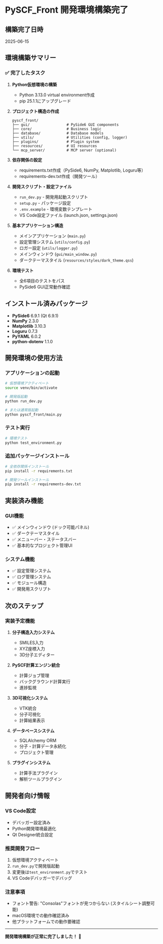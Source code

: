 # PySCF_Front 開発環境構築完了

## 構築完了日時
2025-06-15

## 環境構築サマリー

### ✅ 完了したタスク

1. **Python仮想環境の構築**
   - Python 3.13.0 virtual environment作成
   - pip 25.1.1にアップグレード

2. **プロジェクト構造の作成**
   ```
   pyscf_front/
   ├── gui/                 # PySide6 GUI components
   ├── core/                # Business logic
   ├── database/            # Database models
   ├── utils/               # Utilities (config, logger)
   ├── plugins/             # Plugin system
   ├── resources/           # UI resources
   └── mcp_server/          # MCP server (optional)
   ```

3. **依存関係の設定**
   - requirements.txt作成（PySide6, NumPy, Matplotlib, Loguru等）
   - requirements-dev.txt作成（開発ツール）

4. **開発スクリプト・設定ファイル**
   - `run_dev.py` - 開発用起動スクリプト
   - `setup.py` - パッケージ設定
   - `.env.example` - 環境変数テンプレート
   - VS Code設定ファイル (launch.json, settings.json)

5. **基本アプリケーション構造**
   - メインアプリケーション (`main.py`)
   - 設定管理システム (`utils/config.py`)
   - ロガー設定 (`utils/logger.py`)
   - メインウィンドウ (`gui/main_window.py`)
   - ダークテーマスタイル (`resources/styles/dark_theme.qss`)

6. **環境テスト**
   - 全6項目のテストをパス
   - PySide6 GUI正常動作確認

## インストール済みパッケージ

- **PySide6** 6.9.1 (Qt 6.9.1)
- **NumPy** 2.3.0
- **Matplotlib** 3.10.3
- **Loguru** 0.7.3
- **PyYAML** 6.0.2
- **python-dotenv** 1.1.0

## 開発環境の使用方法

### アプリケーションの起動
```bash
# 仮想環境アクティベート
source venv/bin/activate

# 開発版起動
python run_dev.py

# または通常版起動
python pyscf_front/main.py
```

### テスト実行
```bash
# 環境テスト
python test_environment.py
```

### 追加パッケージインストール
```bash
# 全依存関係インストール
pip install -r requirements.txt

# 開発ツールインストール
pip install -r requirements-dev.txt
```

## 実装済み機能

### GUI機能
- ✅ メインウィンドウ (ドック可能パネル)
- ✅ ダークテーマスタイル
- ✅ メニューバー・ステータスバー
- ✅ 基本的なプロジェクト管理UI

### システム機能
- ✅ 設定管理システム
- ✅ ログ管理システム
- ✅ モジュール構造
- ✅ 開発用スクリプト

## 次のステップ

### 実装予定機能
1. **分子構造入力システム**
   - SMILES入力
   - XYZ座標入力
   - 3D分子エディター

2. **PySCF計算エンジン統合**
   - 計算ジョブ管理
   - バックグラウンド計算実行
   - 進捗監視

3. **3D可視化システム**
   - VTK統合
   - 分子可視化
   - 計算結果表示

4. **データベースシステム**
   - SQLAlchemy ORM
   - 分子・計算データ永続化
   - プロジェクト管理

5. **プラグインシステム**
   - 計算手法プラグイン
   - 解析ツールプラグイン

## 開発者向け情報

### VS Code設定
- デバッガー設定済み
- Python開発環境最適化
- Qt Designer統合設定

### 推奨開発フロー
1. 仮想環境アクティベート
2. `run_dev.py`で開発版起動
3. 変更後は`test_environment.py`でテスト
4. VS Codeデバッガーでデバッグ

### 注意事項
- フォント警告: "Consolas"フォントが見つからない (スタイルシート調整可能)
- macOS環境での動作確認済み
- 他プラットフォームでの動作要確認

---

**開発環境構築が正常に完了しました！** 🎉